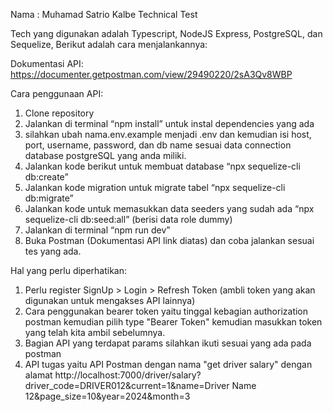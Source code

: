 Nama : Muhamad Satrio Kalbe Technical Test

Tech yang digunakan adalah Typescript, NodeJS Express, PostgreSQL, dan Sequelize, Berikut adalah cara menjalankannya:

Dokumentasi API: https://documenter.getpostman.com/view/29490220/2sA3Qv8WBP

Cara penggunaan API:

1. Clone repository
2. Jalankan di terminal “npm install” untuk instal dependencies yang ada
3. silahkan ubah nama.env.example menjadi .env dan kemudian isi host, port, username, password, dan db name sesuai data connection database postgreSQL yang anda miliki.
4. Jalankan kode berikut untuk membuat database “npx sequelize-cli db:create”
5. Jalankan kode migration untuk migrate tabel “npx sequelize-cli db:migrate”
6. Jalankan kode untuk memasukkan data seeders yang sudah ada “npx sequelize-cli db:seed:all” (berisi data role dummy)
7. Jalankan di terminal “npm run dev”
8. Buka Postman (Dokumentasi API link diatas) dan coba jalankan sesuai tes yang ada.


Hal yang perlu diperhatikan:

1. Perlu register SignUp > Login > Refresh Token (ambli token yang akan digunakan untuk mengakses API lainnya)
2. Cara penggunakan bearer token yaitu tinggal kebagian authorization postman kemudian pilih type "Bearer Token" kemudian masukkan token yang telah kita ambil sebelumnya.
2. Bagian API yang terdapat params silahkan ikuti sesuai yang ada pada postman
3. API tugas yaitu API Postman dengan nama "get driver salary" dengan alamat http://localhost:7000/driver/salary?driver_code=DRIVER012&current=1&name=Driver Name 12&page_size=10&year=2024&month=3